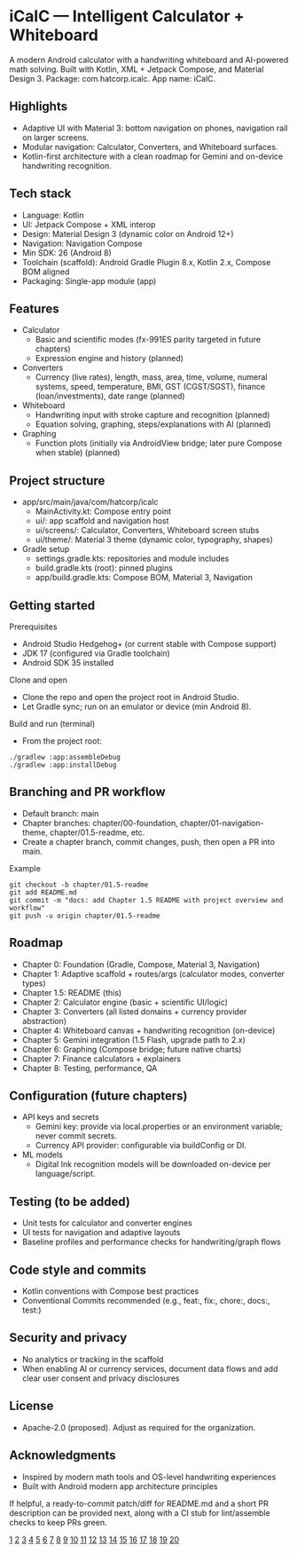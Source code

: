 # iCalC — Intelligent Calculator + Whiteboard

A modern Android calculator with a handwriting whiteboard and AI-powered math solving. Built with Kotlin, XML + Jetpack Compose, and Material Design 3. Package: com.hatcorp.icalc. App name: iCalC.

## Highlights
- Adaptive UI with Material 3: bottom navigation on phones, navigation rail on larger screens.
- Modular navigation: Calculator, Converters, and Whiteboard surfaces.
- Kotlin-first architecture with a clean roadmap for Gemini and on-device handwriting recognition.

## Tech stack
- Language: Kotlin
- UI: Jetpack Compose + XML interop
- Design: Material Design 3 (dynamic color on Android 12+)
- Navigation: Navigation Compose
- Min SDK: 26 (Android 8)
- Toolchain (scaffold): Android Gradle Plugin 8.x, Kotlin 2.x, Compose BOM aligned
- Packaging: Single-app module (app)

## Features
- Calculator
    - Basic and scientific modes (fx-991ES parity targeted in future chapters)
    - Expression engine and history (planned)
- Converters
    - Currency (live rates), length, mass, area, time, volume, numeral systems, speed, temperature, BMI, GST (CGST/SGST), finance (loan/investments), date range (planned)
- Whiteboard
    - Handwriting input with stroke capture and recognition (planned)
    - Equation solving, graphing, steps/explanations with AI (planned)
- Graphing
    - Function plots (initially via AndroidView bridge; later pure Compose when stable) (planned)

## Project structure
- app/src/main/java/com/hatcorp/icalc
    - MainActivity.kt: Compose entry point
    - ui/: app scaffold and navigation host
    - ui/screens/: Calculator, Converters, Whiteboard screen stubs
    - ui/theme/: Material 3 theme (dynamic color, typography, shapes)
- Gradle setup
    - settings.gradle.kts: repositories and module includes
    - build.gradle.kts (root): pinned plugins
    - app/build.gradle.kts: Compose BOM, Material 3, Navigation

## Getting started
Prerequisites
- Android Studio Hedgehog+ (or current stable with Compose support)
- JDK 17 (configured via Gradle toolchain)
- Android SDK 35 installed

Clone and open
- Clone the repo and open the project root in Android Studio.
- Let Gradle sync; run on an emulator or device (min Android 8).

Build and run (terminal)
- From the project root:
```
./gradlew :app:assembleDebug
./gradlew :app:installDebug
```

## Branching and PR workflow
- Default branch: main
- Chapter branches: chapter/00-foundation, chapter/01-navigation-theme, chapter/01.5-readme, etc.
- Create a chapter branch, commit changes, push, then open a PR into main.

Example
```
git checkout -b chapter/01.5-readme
git add README.md
git commit -m "docs: add Chapter 1.5 README with project overview and workflow"
git push -u origin chapter/01.5-readme
```

## Roadmap
- Chapter 0: Foundation (Gradle, Compose, Material 3, Navigation)
- Chapter 1: Adaptive scaffold + routes/args (calculator modes, converter types)
- Chapter 1.5: README (this)
- Chapter 2: Calculator engine (basic + scientific UI/logic)
- Chapter 3: Converters (all listed domains + currency provider abstraction)
- Chapter 4: Whiteboard canvas + handwriting recognition (on-device)
- Chapter 5: Gemini integration (1.5 Flash, upgrade path to 2.x)
- Chapter 6: Graphing (Compose bridge; future native charts)
- Chapter 7: Finance calculators + explainers
- Chapter 8: Testing, performance, QA

## Configuration (future chapters)
- API keys and secrets
    - Gemini key: provide via local.properties or an environment variable; never commit secrets.
    - Currency API provider: configurable via buildConfig or DI.
- ML models
    - Digital Ink recognition models will be downloaded on-device per language/script.

## Testing (to be added)
- Unit tests for calculator and converter engines
- UI tests for navigation and adaptive layouts
- Baseline profiles and performance checks for handwriting/graph flows

## Code style and commits
- Kotlin conventions with Compose best practices
- Conventional Commits recommended (e.g., feat:, fix:, chore:, docs:, test:)

## Security and privacy
- No analytics or tracking in the scaffold
- When enabling AI or currency services, document data flows and add clear user consent and privacy disclosures

## License
- Apache-2.0 (proposed). Adjust as required for the organization.

## Acknowledgments
- Inspired by modern math tools and OS-level handwriting experiences
- Built with Android modern app architecture principles

If helpful, a ready-to-commit patch/diff for README.md and a short PR description can be provided next, along with a CI stub for lint/assemble checks to keep PRs green.

[1](https://ieeexplore.ieee.org/document/8667998/)
[2](https://www.semanticscholar.org/paper/c51a6634002008070d1ef2d50ebc438a78901342)
[3](https://ieeexplore.ieee.org/document/9978176/)
[4](https://dl.acm.org/doi/10.1145/3736758)
[5](https://dl.acm.org/doi/10.1145/3340496.3342759)
[6](https://ieeexplore.ieee.org/document/7180074/)
[7](https://ieeexplore.ieee.org/document/8530075/)
[8](https://link.springer.com/10.1007/s11616-023-00788-6)
[9](https://dl.acm.org/doi/10.1145/3324884.3416623)
[10](https://dl.acm.org/doi/10.1145/3551349.3561341)
[11](https://hrcak.srce.hr/322687)
[12](https://arxiv.org/abs/2104.08301)
[13](https://dl.acm.org/doi/pdf/10.1145/3636534.3649379)
[14](https://arxiv.org/pdf/2311.08649.pdf)
[15](https://www.mdpi.com/2073-8994/13/2/310/pdf)
[16](https://arxiv.org/html/2409.14337v2)
[17](https://arxiv.org/pdf/2111.01631.pdf)
[18](https://arxiv.org/pdf/2203.06420.pdf)
[19](https://gist.github.com/fb7d75a0176f7be2b02e)
[20](https://github.com/othneildrew/Best-README-Template)
